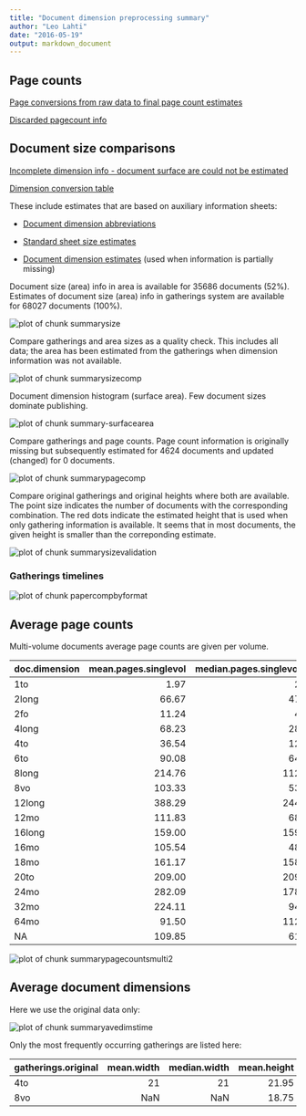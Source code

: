 ```yaml
---
title: "Document dimension preprocessing summary"
author: "Leo Lahti"
date: "2016-05-19"
output: markdown_document
---
```



## Page counts

[Page conversions from raw data to final page count estimates](https://github.com/rOpenGov/fennica/blob/master/inst/examples/output.tables/pagecount_conversion_nontrivial.csv)

<!--[Page conversions from raw data to final page count estimates with volume info](https://raw.githubusercontent.com/rOpenGov/estc/master/inst/examples/output.tables/page_conversion_table_full.csv)-->

[Discarded pagecount info](https://raw.githubusercontent.com/rOpenGov/estc/master/inst/examples/output.tables/pagecount_discarded.csv)



## Document size comparisons

[Incomplete dimension info - document surface are could not be estimated](https://raw.githubusercontent.com/rOpenGov/estc/master/inst/examples/output.tables/physical_dimension_incomplete.csv)

[Dimension conversion table](https://raw.githubusercontent.com/rOpenGov/estc/master/inst/examples/output.tables/conversions_physical_dimension.csv)


These include estimates that are based on auxiliary information sheets:

  * [Document dimension abbreviations](https://github.com/rOpenGov/bibliographica/blob/master/inst/extdata/document_size_abbreviations.csv)

  * [Standard sheet size estimates](https://github.com/rOpenGov/bibliographica/blob/master/inst/extdata/sheetsizes.csv)

  * [Document dimension estimates](https://github.com/rOpenGov/bibliographica/blob/master/inst/extdata/documentdimensions.csv) (used when information is partially missing)


  
<!--[Discarded dimension info](https://raw.githubusercontent.com/rOpenGov/estc/master/inst/examples/output.tables/dimensions_discarded.csv)-->

Document size (area) info in area is available for 35686 documents (52%). Estimates of document size (area) info in gatherings system are available for 68027 documents (100%). 

![plot of chunk summarysize](figure/summarysize-1.png)


Compare gatherings and area sizes as a quality check. This includes all data; the area has been estimated from the gatherings when dimension information was not available.

![plot of chunk summarysizecomp](figure/summarysizecomp-1.png)

Document dimension histogram (surface area). Few document sizes dominate publishing.

![plot of chunk summary-surfacearea](figure/summary-surfacearea-1.png)


Compare gatherings and page counts. Page count information is originally missing but subsequently estimated for 4624 documents and updated (changed) for 0 documents. 


![plot of chunk summarypagecomp](figure/summarypagecomp-1.png)

Compare original gatherings and original heights where both are available. The point size indicates the number of documents with the corresponding combination. The red dots indicate the estimated height that is used when only gathering information is available. It seems that in most documents, the given height is smaller than the correponding estimate.

![plot of chunk summarysizevalidation](figure/summarysizevalidation-1.png)

### Gatherings timelines

![plot of chunk papercompbyformat](figure/papercompbyformat-1.png)

## Average page counts 

Multi-volume documents average page counts are given per volume.


|doc.dimension | mean.pages.singlevol| median.pages.singlevol| n.singlevol|mean.pages.multivol |median.pages.multivol | n.multivol| mean.pages.issue| median.pages.issue| n.issue|
|:-------------|--------------------:|----------------------:|-----------:|:-------------------|:---------------------|----------:|----------------:|------------------:|-------:|
|1to           |                 1.97|                      2|         465|NA                  |NA                    |         NA|               NA|                 NA|      NA|
|2long         |                66.67|                     47|           3|NA                  |NA                    |         NA|            47.00|                 47|       1|
|2fo           |                11.24|                      4|        3129|NA                  |NA                    |         NA|            19.19|                 16|     390|
|4long         |                68.23|                     28|         202|NA                  |NA                    |         NA|            23.48|                 20|     147|
|4to           |                36.54|                     12|       14844|NA                  |NA                    |         NA|            20.21|                 18|    7142|
|6to           |                90.08|                     64|          25|NA                  |NA                    |         NA|            21.00|                 13|      10|
|8long         |               214.76|                    112|          99|NA                  |NA                    |         NA|            24.80|                 24|      15|
|8vo           |               103.33|                     53|        7425|NA                  |NA                    |         NA|            24.56|                 24|    2824|
|12long        |               388.29|                    244|           7|NA                  |NA                    |         NA|               NA|                 NA|      NA|
|12mo          |               111.83|                     68|        3197|NA                  |NA                    |         NA|            29.54|                 28|    1287|
|16long        |               159.00|                    159|           1|NA                  |NA                    |         NA|               NA|                 NA|      NA|
|16mo          |               105.54|                     48|        1655|NA                  |NA                    |         NA|            30.55|                 32|     813|
|18mo          |               161.17|                    158|           6|NA                  |NA                    |         NA|            44.00|                 44|       1|
|20to          |               209.00|                    209|           1|NA                  |NA                    |         NA|               NA|                 NA|      NA|
|24mo          |               282.09|                    178|          11|NA                  |NA                    |         NA|            32.00|                 32|       1|
|32mo          |               224.11|                     94|          55|NA                  |NA                    |         NA|            26.00|                 24|      13|
|64mo          |                91.50|                    112|           8|NA                  |NA                    |         NA|            24.00|                 24|       1|
|NA            |               109.85|                     61|       36894|NA                  |NA                    |         NA|            24.79|                 23|   13579|


![plot of chunk summarypagecountsmulti2](figure/summarypagecountsmulti2-1.png)


## Average document dimensions 

Here we use the original data only:

![plot of chunk summaryavedimstime](figure/summaryavedimstime-1.png)




Only the most frequently occurring gatherings are listed here:


|gatherings.original | mean.width| median.width| mean.height| median.height|  n|
|:-------------------|----------:|------------:|-----------:|-------------:|--:|
|4to                 |         21|           21|       21.95|         21.95| 19|
|8vo                 |        NaN|          NaN|       18.75|         18.75|  8|


